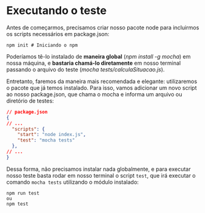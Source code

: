 # Executando o teste
Antes de começarmos, precisamos criar nosso pacote node para incluirmos os scripts necessários em package.json:
```
npm init # Iniciando o npm
```

Poderíamos tê-lo instalado de **maneira global** (*npm install -g mocha*) em nossa máquina, e **bastaria chamá-lo diretamente** em nosso terminal passando o arquivo do teste (*mocha tests/calculaSituacao.js*).

Entretanto, faremos da maneira mais recomendada e elegante: utilizaremos o pacote que já temos instalado. Para isso, vamos adicionar um novo script ao nosso package.json, que chama o mocha e informa um arquivo ou diretório de testes:
```json
// package.json
{
// ...
  "scripts": {
    "start": "node index.js",
    "test": "mocha tests"
  },
// ...
}
```

Dessa forma, não precisamos instalar nada globalmente, e para executar nosso teste basta rodar em nosso terminal o script `test`, que irá executar o comando `mocha tests` utilizando o módulo instalado:
```
npm run test
ou
npm test
```